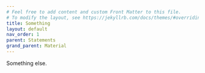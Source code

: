 ```yaml
---
# Feel free to add content and custom Front Matter to this file.
# To modify the layout, see https://jekyllrb.com/docs/themes/#overriding-theme-defaults
title: Something
layout: default 
nav_order: 1
parent: Statements
grand_parent: Material
---
```


Something else.
